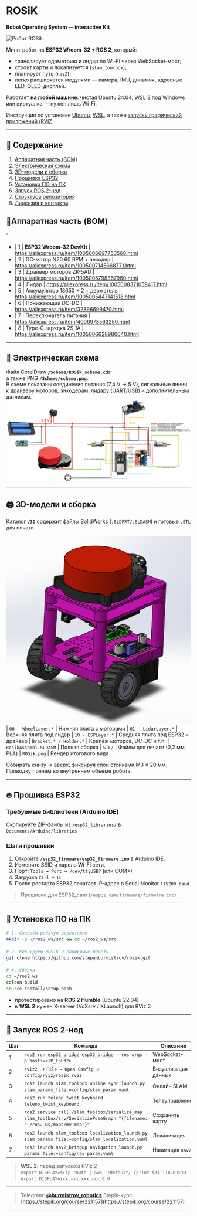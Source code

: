 # ROSiK  
**Robot Operating System — interactive Kit**  

![Робот ROSik](https://github.com/stepanburmistrov/ROSik/blob/main/images/ROSik.png?raw=true)


Мини-робот на **ESP32 Wroom-32 + ROS 2**, который:
* транслирует одометрию и лидар по Wi-Fi через WebSocket-мост;
* строит карты и локализуется (`slam_toolbox`);
* планирует путь (`nav2`);
* легко расширяется модулями — камера, IMU, динамик, адресные LED, OLED-дисплей.

Работает **на любой машине**: чистая Ubuntu 24.04, WSL 2 под Windows или виртуалка — нужен лишь Wi-Fi.

Инструкция по установке [Ubuntu](https://stepik.org/lesson/1505338/step/1?unit=1525484), [WSL](https://stepik.org/lesson/1505339/step/4?unit=1525485), а также  [запуску графический приложений (RVIZ](https://stepik.org/lesson/1505339/step/5?unit=1525485).



---

## 📑 Содержание
1. [Аппаратная часть (BOM)](#аппаратная-часть-bom)  
2. [Электрическая схема](#электрическая-схема)  
3. [3D-модели и сборка](#3d-модели-и-сборка)  
4. [Прошивка ESP32](#прошивка-esp32)  
5. [Установка ПО на ПК](#установка-по-на-пк)  
6. [Запуск ROS 2-нод](#запуск-ros-2-нод)  
7. [Структура репозитория](#структура-репозитория)  
8. [Лицензия и контакты](#лицензия-и-контакты)



## 🛒<a id="аппаратная-часть-bom">Аппаратная часть (BOM)</a>
`
* | 1 | **ESP32 Wroom-32 DevKit**         | https://aliexpress.ru/item/1005006697750568.html
* | 2 | DC-мотор N20 60 RPM + энкодер     | https://aliexpress.ru/item/1005007145668771.html
* | 3 | Драйвер моторов ZK-5AD            | https://aliexpress.ru/item/1005005798367960.html
* | 4 | Лидар                             | https://aliexpress.ru/item/1005008371059417.html
* | 5 | Аккумулятор 18650 × 2 + держатель | https://aliexpress.ru/item/1005005447141518.html
* | 6 | Понижающий DC-DC                  | https://aliexpress.ru/item/32896699470.html
* | 7 | Переключатель питания             | https://aliexpress.ru/item/4000973563250.html
* | 8 | Type-C зарядка  2S 1A             | https://aliexpress.ru/item/1005006628986640.html
`

---

## 🔌 <a id="электрическая-схема">Электрическая схема</a>

Файл CorelDraw **`/Scheme/ROSik_scheme.cdr`**  
а также PNG **`/Scheme/scheme.png`**.  
В схеме показаны соединения питания (7,4 V → 5 V), сигнальные линии к драйверу моторов, энкодерам, лидару (UART/USB) и дополнительным датчикам.  
![Схема робота](/Scheme/scheme.png)

---

## 🖨 <a id="3d-модели-и-сборка">3D-модели и сборка</a>

Каталог **`/3D`** содержит файлы SolidWorks (`.SLDPRT/.SLDASM`) и готовые `.STL` для печати.

![3D-модель](images/3d.png)
| `00 - WheelLayer.*`    | Нижняя плита с моторами 
| `01 - LidarLayer.*`    | Верхняя плита под лидар 
| `10 - ESPLayer.*`      | Средняя плита под ESP32 и драйвер 
| `Bracket.* / Holder.*` | Крепёж моторов, DC-DC и т.п. 
| `RosikAssambl.SLDASM`  | Полная сборка 
| `STL/`                 | Файлы для печати (0,2 мм, PLA) 
| `ROSik.png`            | Рендер итогового вида 

Собирать снизу → вверх, фиксируя слои стойками M3 × 20 мм. Проводку прячем во внутреннем объеме робота.

---

## 🔥 Прошивка ESP32

### Требуемые библиотеки (Arduino IDE)

Скопируйте ZIP-файлы из `/esp32_libraries/` в `Documents/Arduino/libraries`  


### Шаги прошивки

1. Откройте **`/esp32_firmware/esp32_firmware.ino`** в Arduino IDE.  
2. Измените SSID и пароль Wi-Fi сети.  
3. Порт: `Tools → Port → /dev/ttyUSB?` (или COM\*)  
4. Загрузка `Ctrl + U`.  
5. После рестарта ESP32 печатает IP-адрес в Serial Monitor `115200 baud`.

> Прошивка для ESP32_cam (`/esp32_cam/firmware/firmware.ino`) 

---

## 🐧 Установка ПО на ПК

```bash
# 1. Создаём рабочую директорию
mkdir -p ~/ros2_ws/src && cd ~/ros2_ws/src

# 2. Клонируем ROSiK и зависимые пакеты
git clone https://github.com/stepanburmistrov/rosik.git

# 4. Сборка
cd ~/ros2_ws
colcon build
source install/setup.bash

````

* протестировано на **ROS 2 Humble** (Ubuntu 22.04)
* в **WSL 2** нужен X-server (VcXsrv / XLaunch) для RViz 2

---

## 🚀 Запуск ROS 2-нод

| Шаг | Команда                                                                                                                   | Описание            |
| --- | ------------------------------------------------------------------------------------------------------------------------- | ------------------- |
| 1   | `ros2 run esp32_bridge esp32_bridge --ros-args -p host:=<IP_ESP32> `                                                      | WebSocket-мост      |
| 2   | `rviz2`  → `File → Open Config` → `config/rviz/rosik.rviz`                                                                | Визуализация данных |
| 3   | `ros2 launch slam_toolbox online_sync_launch.py slam_params_file:=config/slam_param.yaml`                                 | Онлайн SLAM         |
| 4   | `ros2 run teleop_twist_keyboard teleop_twist_keyboard`                                                                    | Телеуправление      |
| 5   | `ros2 service call /slam_toolbox/serialize_map slam_toolbox/srv/SerializePoseGraph "{filename: '~/ros2_ws/maps/my_map'}"` | Сохранить карту     |
| 6   | `ros2 launch slam_toolbox localization_launch.py slam_params_file:=config/slam_localization.yaml`                         | Локализация         |
| 7   | `ros2 launch nav2_bringup navigation_launch.py params_file:=config/nav_param.yaml`                                        | Навигация `nav2`    |

> **WSL 2**: перед запуском RViz 2<br>
> `export DISPLAY=$(ip route | awk '/default/ {print $3}'):0.0` или
> `export DISPLAY=xxx.xxx.xxx.xxx:0.0`

---

> Telegram: **[@burmistrov\_robotics](https://t.me/burmistrov_robotics)**
> Stepik-курс: [https://stepik.org/course/221157](https://stepik.org/course/221157)


---

